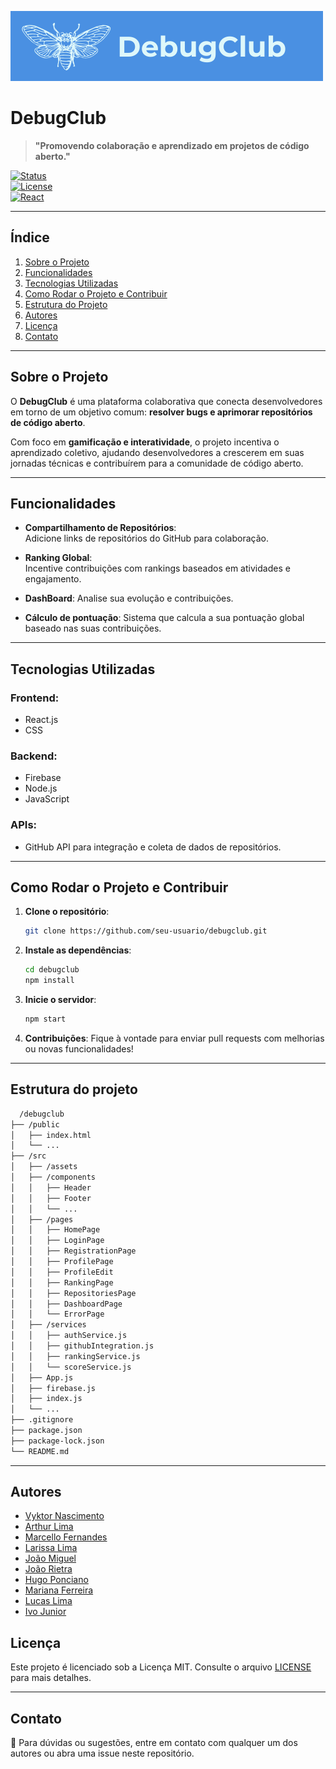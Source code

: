 ![Banner do DebugClub](src/assets/IMG-Gerais/DebugClub%20(1).png)
# **DebugClub**
> **"Promovendo colaboração e aprendizado em projetos de código aberto."**

[![Status](https://img.shields.io/badge/status-Em%20Desenvolvimento-yellow)]()  
[![License](https://img.shields.io/badge/license-MIT-blue)]()  
[![React](https://img.shields.io/badge/built%20with-React-blue)]()  

---
## **Índice**
1. [Sobre o Projeto](#sobre-o-projeto)  
2. [Funcionalidades](#funcionalidades)  
3. [Tecnologias Utilizadas](#tecnologias-utilizadas)  
4. [Como Rodar o Projeto e Contribuir](#como-rodar-o-projeto-e-contribuir)  
5. [Estrutura do Projeto](#estrutura-do-projeto)  
6. [Autores](#autores)  
7. [Licença](#licença)  
8. [Contato](#contato)  

---

## **Sobre o Projeto**
O **DebugClub** é uma plataforma colaborativa que conecta desenvolvedores em torno de um objetivo comum: **resolver bugs e aprimorar repositórios de código aberto**.  

Com foco em **gamificação e interatividade**, o projeto incentiva o aprendizado coletivo, ajudando desenvolvedores a crescerem em suas jornadas técnicas e contribuírem para a comunidade de código aberto.  

---

## **Funcionalidades**
- **Compartilhamento de Repositórios**:  
  Adicione links de repositórios do GitHub para colaboração.   

- **Ranking Global**:  
  Incentive contribuições com rankings baseados em atividades e engajamento.

- **DashBoard**:
  Analise sua evolução e contribuições.

- **Cálculo de pontuação**:
  Sistema que calcula a sua pontuação global baseado nas suas contribuições.

---

## **Tecnologias Utilizadas**
### **Frontend:**
- React.js  
- CSS  

### **Backend:**
- Firebase  
- Node.js
- JavaScript

### **APIs:**
- GitHub API para integração e coleta de dados de repositórios.  

---

## Como Rodar o Projeto e Contribuir

1. **Clone o repositório**:

   ```bash
   git clone https://github.com/seu-usuario/debugclub.git
   ```

2. **Instale as dependências**:

   ```bash
   cd debugclub
   npm install
   ```

3. **Inicie o servidor**:

   ```bash
   npm start
   ```

4. **Contribuições**: Fique à vontade para enviar pull requests com melhorias ou novas funcionalidades!

---

## **Estrutura do projeto**
 ```bash
   /debugclub
├── /public
│   ├── index.html
│   └── ...
├── /src
│   ├── /assets
│   ├── /components
│   │   ├── Header
│   │   ├── Footer
│   │   └── ...
│   ├── /pages
│   │   ├── HomePage
│   │   ├── LoginPage
│   │   ├── RegistrationPage
│   │   ├── ProfilePage
│   │   ├── ProfileEdit
│   │   ├── RankingPage
│   │   ├── RepositoriesPage
│   │   ├── DashboardPage
│   │   └── ErrorPage
│   ├── /services
│   │   ├── authService.js
│   │   ├── githubIntegration.js
│   │   ├── rankingService.js
│   │   └── scoreService.js
│   ├── App.js
│   ├── firebase.js
│   ├── index.js
│   └── ...
├── .gitignore
├── package.json
├── package-lock.json
└── README.md

   ```
---

## **Autores**

- [Vyktor Nascimento](https://github.com/VyNas07)
- [Arthur Lima](https://github.com/ArthurLima05)
- [Marcello Fernandes](https://github.com/marcellofernandesads)
- [Larissa Lima](https://github.com/lalinhos)
- [João Miguel](https://github.com/Joao-Miguel-F)
- [João Rietra](https://github.com/jhrl)
- [Hugo Ponciano](https://github.com/hugopponciano)
- [Mariana Ferreira](https://github.com/mwndrly)
- [Lucas Lima](https://github.com/lblima038)
- [Ivo Junior](https://github.com/icaj)
## **Licença**
Este projeto é licenciado sob a Licença MIT. Consulte o arquivo [LICENSE](LICENSE) para mais detalhes.

---

## **Contato**
📧 Para dúvidas ou sugestões, entre em contato com qualquer um dos autores ou abra uma issue neste repositório.
